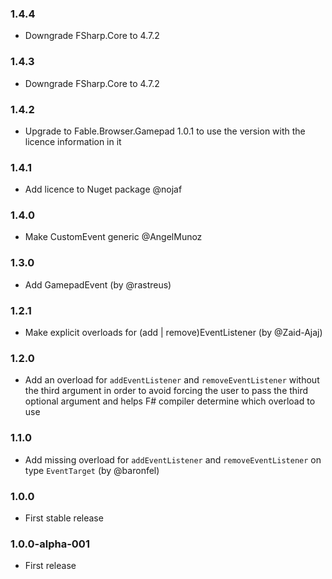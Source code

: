 ### 1.4.4

* Downgrade FSharp.Core to 4.7.2

### 1.4.3

* Downgrade FSharp.Core to 4.7.2

### 1.4.2

* Upgrade to Fable.Browser.Gamepad 1.0.1 to use the version with the licence information in it

### 1.4.1

* Add licence to Nuget package @nojaf

### 1.4.0

* Make CustomEvent generic @AngelMunoz

### 1.3.0

* Add GamepadEvent (by @rastreus)

### 1.2.1

* Make explicit overloads for (add | remove)EventListener (by @Zaid-Ajaj)

### 1.2.0

* Add an overload for `addEventListener` and `removeEventListener` without the third argument in order to avoid forcing the user to pass the third optional argument and helps F# compiler determine which overload to use

### 1.1.0

* Add missing overload for `addEventListener` and `removeEventListener` on type `EventTarget` (by @baronfel)

### 1.0.0

* First stable release

### 1.0.0-alpha-001

* First release
